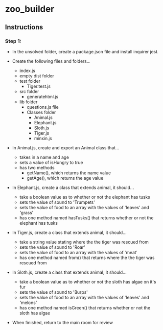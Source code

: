 # zoo_builder


## Instructions


### Step 1:

* In the unsolved folder, create a package.json file and install inquirer jest.

* Create the following files and folders...
  * index.js
  * empty dist folder
  * test folder
    * Tiger.test.js
  * src folder
    * generatehtml.js
  * lib folder 
    * questions.js file
    * Classes folder
      * Animal.js
      * Elephant.js
      * Sloth.js
      * Tiger.js
      * minxin.js
  
* In Animal.js, create and export an Animal class that...
  * takes in a name and age
  * sets a value of isHungry to true
  * has two methods
    * getName(), which returns the name value
    * getAge(), which returns the age value

* In Elephant.js, create a class that extends animal, it should...
  * take a boolean value as to whether or not the elephant has tusks
  * sets the value of sound to 'Trumpets'
  * sets the value of food to an array with the values of 'leaves' and 'grass'
  * has one method named hasTusks() that returns whether or not the elephant has tusks

* In Tiger.js, create a class that extends animal, it should...
  * take a string value stating where the the tiger was rescued from
  * sets the value of sound to 'Roar'
  * sets the value of food to an array with the values of 'meat'
  * has one method named from() that returns where the the tiger was rescued from

* In Sloth.js, create a class that extends animal, it should...
  * take a boolean value as to whether or not the sloth has algae on it's fur
  * sets the value of sound to 'Burps'
  * sets the value of food to an array with the values of 'leaves' and 'melons'
  * has one method named isGreen() that returns whether or not the sloth has algae

* When finished, return to the main room for review


